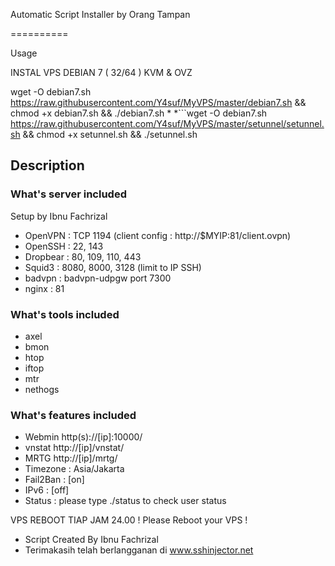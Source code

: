 Automatic Script Installer by Orang Tampan

==========

Usage

INSTAL VPS DEBIAN 7 ( 32/64 ) KVM & OVZ


wget -O debian7.sh https://raw.githubusercontent.com/Y4suf/MyVPS/master/debian7.sh && chmod +x debian7.sh && ./debian7.sh
*
*```wget -O debian7.sh https://raw.githubusercontent.com/Y4suf/MyVPS/master/setunnel/setunnel.sh && chmod +x setunnel.sh && ./setunnel.sh



## Description

### What's server included
Setup by Ibnu Fachrizal
* OpenVPN  : TCP 1194 (client config : http://$MYIP:81/client.ovpn)
* OpenSSH  : 22, 143
* Dropbear : 80, 109, 110, 443
* Squid3   : 8080, 8000, 3128 (limit to IP SSH)
* badvpn   : badvpn-udpgw port 7300
* nginx    : 81

### What's tools included
* axel
* bmon
* htop
* iftop
* mtr
* nethogs  

### What's features included
* Webmin http(s)://[ip]:10000/
* vnstat http://[ip]/vnstat/
* MRTG http://[ip]/mrtg/
* Timezone : Asia/Jakarta
* Fail2Ban : [on]
* IPv6     : [off]
* Status   : please type ./status to check user status

VPS REBOOT TIAP JAM 24.00 !
Please Reboot your VPS !

* Script Created By Ibnu Fachrizal
* Terimakasih telah berlangganan di www.sshinjector.net
